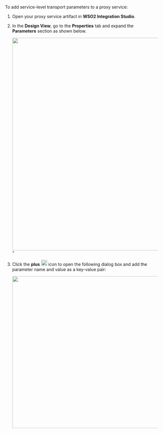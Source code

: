 To add service-level transport parameters to a proxy service:

1.  Open your proxy service artifact in **WSO2 Integration Studio**.
2.  In the **Design View**, go to the **Properties** tab and expand the **Parameters** section as shown below.

    <img src="../../../../assets/img/integrate/create_artifacts/new_proxy_service/service-level-params.png" width="700">"

2.  Click the **plus** <img src="../../../../assets/img/integrate/common/plus-icon.jpg" width="20"> icon to open the following dialog box and add the parameter name and value as a key-value pair:

    <img src="../../../../assets/img/integrate/create_artifacts/new_proxy_service/service-level-params-dialog.png" width="500">
